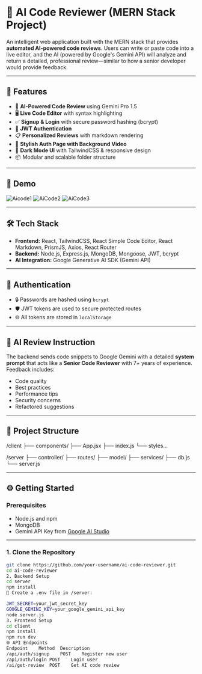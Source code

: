 # 🤖 AI Code Reviewer (MERN Stack Project)

An intelligent web application built with the MERN stack that provides **automated AI-powered code reviews**. Users can write or paste code into a live editor, and the AI (powered by Google's Gemini API) will analyze and return a detailed, professional review—similar to how a senior developer would provide feedback.

---

## 🚀 Features

- 🧠 **AI-Powered Code Review** using Gemini Pro 1.5
- 🖥️ **Live Code Editor** with syntax highlighting
- ✅ **Signup & Login** with secure password hashing (bcrypt)
- 🔐 **JWT Authentication**
- 📋 **Personalized Reviews** with markdown rendering
- 🎥 **Stylish Auth Page with Background Video**
- 🌙 **Dark Mode UI** with TailwindCSS & responsive design
- 📦 Modular and scalable folder structure

---

## 📸 Demo

![Aicode1](https://github.com/user-attachments/assets/0dece66a-11b6-4aed-8588-162b8706a242)
![AiCode2](https://github.com/user-attachments/assets/19c991f2-0f59-4157-b1fd-3f0b92c7d9b3)
![AiCode3](https://github.com/user-attachments/assets/a81519f3-d639-40da-a784-76d295b8850f)



---

## 🛠️ Tech Stack

- **Frontend:** React, TailwindCSS, React Simple Code Editor, React Markdown, PrismJS, Axios, React Router
- **Backend:** Node.js, Express.js, MongoDB, Mongoose, JWT, bcrypt
- **AI Integration:** Google Generative AI SDK (Gemini API)

---

## 🔐 Authentication

- 🔒 Passwords are hashed using `bcrypt`
- 🛡️ JWT tokens are used to secure protected routes
- 🌐 All tokens are stored in `localStorage`

---

## 🧪 AI Review Instruction

The backend sends code snippets to Google Gemini with a detailed **system prompt** that acts like a **Senior Code Reviewer** with 7+ years of experience. Feedback includes:
- Code quality
- Best practices
- Performance tips
- Security concerns
- Refactored suggestions

---

## 📁 Project Structure


/client
├── components/
├── App.jsx
├── index.js
└── styles...

/server
├── controller/
├── routes/
├── model/
├── services/
├── db.js
└── server.js

---

## ⚙️ Getting Started

### Prerequisites
- Node.js and npm
- MongoDB
- Gemini API Key from [Google AI Studio](https://aistudio.google.com/)

---

### 1. Clone the Repository

```bash
git clone https://github.com/your-username/ai-code-reviewer.git
cd ai-code-reviewer
2. Backend Setup
cd server
npm install
🔐 Create a .env file in /server:

JWT_SECRET=your_jwt_secret_key
GOOGLE_GEMINI_KEY=your_google_gemini_api_key
node server.js
3. Frontend Setup
cd client
npm install
npm run dev
🌐 API Endpoints  
Endpoint	Method	Description
/api/auth/signup	POST	Register new user
/api/auth/login	POST	Login user
/ai/get-review	POST	Get AI code review


